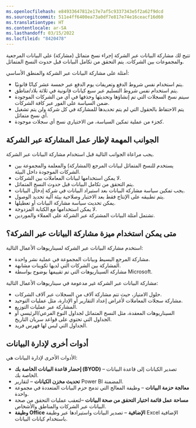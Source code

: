 ```yaml
---
ms.openlocfilehash: e84933647812e17e7af5c9337343e5f2a62f9dcd
ms.sourcegitcommit: 511e4ff6400ea73a0df7e817e74e16ceacf16d60
ms.translationtype: HT
ms.contentlocale: ar-SA
ms.lasthandoff: 03/15/2022
ms.locfileid: "8420478"
---
```

تتيح لك مشاركة البيانات عبر الشركة إجراء نسخ متماثل (مشاركة) على البيانات المرجعية والمجموعات بين الشركات. يتم التحقق من تكامل البيانات قبل حدوث النسخ المتماثل.

أمثلة على مشاركة البيانات عبر الشركة والمنطق الأساسي:

- يتم استخدام نفس شروط الدفع وتعريفات يوم الدفع عبر خمسة عشر كيانًا قانونيًا.
- يتم استخدام نفس شروط التسليم عبر سبع كيانات قانونية في ثلاثة بلاد/مناطق.
- سيتم نسخ السجلات التي تم إنشاؤها وتحديثها وحذفها في أي من الشركات الموجودة ضمن السياسة على الفور عبر كافة الشركات.
- يتم الاحتفاظ بالحقول التي لم يتم تحديدها للمشاركة في كل شركة ولن يتم تشغيل أي نسخ متماثل.
- كجزء من عملية تمكين السياسة، من الاختياري نسخ أي سجلات موجودة.

## <a name="cross-company-sharing-framework-important-aspects"></a>الجوانب المهمة لإطار عمل المشاركة عبر الشركة
يجب مراعاة الجوانب التالية قبل استخدام مشاركة البيانات عبر الشركة.

- يستخدم للنسخ المتماثل لبيانات المرجع (المشاركة) والمعلمة والمجموعة بين الشركات الموجودة داخل البيئة.
- لا يمكن استخدامها لبيانات المعاملات بين الشركات.
- يتم التحقق من تكامل البيانات قبل حدوث النسخ المتماثل.
- يجب تمكين سياسة مشاركة البيانات بعد استيراد البيانات في شركة إدخال البيانات.
- يتم تطبيقه على الإنتاج فقط بعد الاختبار وصلاحية بيئة آلية تحديد الوصول.
- يمكن تحديث سياسة مشاركة البيانات أو تعطيلها.
- لا يمكن استخدامها مع الكتابة المزدوجة.
- تشتمل أمثلة البيانات المشتركة عبر الشركة على العملاء والموردين.

## <a name="when-to-use-cross-company-data-sharing-feature"></a>متى يمكن استخدام ميزة مشاركة البيانات عبر الشركة؟
استخدم مشاركة البيانات عبر الشركة لسيناريوهات الأعمال التالية:

- مشاركة المرجع البسيط وبيانات المجموعة في عملية نشر واحدة.
- المشاركة بين الشركات التي لديها تكوينات مشابهة.
- مشاركة السيناريوهات التي تم تقييمها بوضوح بواسطة Microsoft.

مشاركة البيانات عبر الشركة غير مدعومة في سيناريوهات الأعمال التالية:

- حلول الامتياز، حيث تتم مشاركة آلاف من السجلات عبر آلاف الشركات.
- مشاركة سجلات المعاملات لأغراض إعداد التقارير أو الإدارة، مثل عمليات التوحيد.
- المشاركة عبر عمليات التوزيع.
- السيناريوهات المعقدة، مثل النسخ المتماثل لجداول النوع الفرعي/الرئيسي أو الجداول التي تحتوي على قواعد سريان التاريخ.
- الجداول التي ليس لها فهرس فريد.

## <a name="other-tools-for-data-management"></a>أدوات أخرى لإدارة البيانات
الأدوات الأخرى لإدارة البيانات هي:

- **إحضار قاعدة البيانات الخاصة بك (BYOD)** – تصدير الكيانات إلى قاعدة البيانات الخاصة بك. 
- **تحديث مخزن الكيانات** – لتقارير Power BI المضمنة.
- **معالجة حزمة البيانات** – وظيفة المعالج التي تدمج حزم البيانات المتعددة في مجموعة واحدة.
- **مساحة عمل قائمة اختيار التحقق من صحة البيانات** –لتعقب عمليات التحقق من صحة البيانات عبر الشركات والمناطق والأشخاص.
- **وظيفة Office الإضافية** – تصدير البيانات واستيرادها عبر وظيفة Excel الإضافية باستخدام كيانات البيانات.
